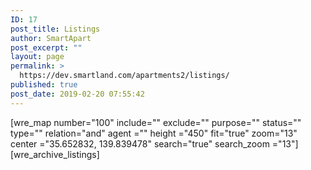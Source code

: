 ```yaml
---
ID: 17
post_title: Listings
author: SmartApart
post_excerpt: ""
layout: page
permalink: >
  https://dev.smartland.com/apartments2/listings/
published: true
post_date: 2019-02-20 07:55:42
---
```

[wre_map number="100" include="" exclude="" purpose="" status="" type="" relation="and" agent ="" height ="450" fit="true" zoom="13" center ="35.652832, 139.839478" search="true" search_zoom ="13"][wre_archive_listings]